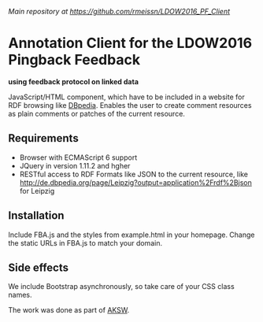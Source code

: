 *Main repository at https://github.com/rmeissn/LDOW2016_PF_Client*

# Annotation Client for the LDOW2016 Pingback Feedback
**using feedback protocol on linked data**

JavaScript/HTML component, which have to be included in a website for RDF browsing like [DBpedia](http://de.dbpedia.org/).
Enables the user to create comment resources as plain comments or patches of the current resource.

## Requirements
* Browser with ECMAScript 6 support
* JQuery in version 1.11.2 and hgher
* RESTful access to RDF Formats like JSON to the current resource, like http://de.dbpedia.org/page/Leipzig?output=application%2Frdf%2Bjson for Leipzig

## Installation
Include FBA.js and the styles from example.html in your homepage.
Change the static URLs in FBA.js to match your domain.

## Side effects
We include Bootstrap asynchronously, so take care of your CSS class names.



The work was done as part of [AKSW](aksw.org).
